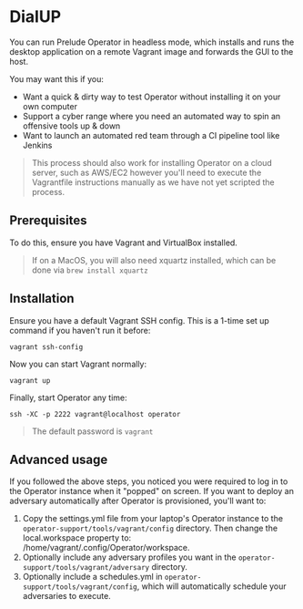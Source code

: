 # DialUP

You can run Prelude Operator in headless mode, which installs and runs the desktop application on a remote Vagrant image and forwards the GUI to the host. 

You may want this if you:

- Want a quick & dirty way to test Operator without installing it on your own computer
- Support a cyber range where you need an automated way to spin an offensive tools up & down
- Want to launch an automated red team through a CI pipeline tool like Jenkins

> This process should also work for installing Operator on a cloud server, such as AWS/EC2 however you'll need to execute the Vagrantfile instructions manually as we have not yet scripted the process.

## Prerequisites

To do this, ensure you have Vagrant and VirtualBox installed. 

> If on a MacOS, you will also need xquartz installed, which can be done via ```brew install xquartz```

## Installation 

Ensure you have a default Vagrant SSH config. This is a 1-time set up command if you haven't run it before:
```
vagrant ssh-config
```
Now you can start Vagrant normally:
```
vagrant up
```
Finally, start Operator any time:
```
ssh -XC -p 2222 vagrant@localhost operator
```
> The default password is ```vagrant```

## Advanced usage

If you followed the above steps, you noticed you were required to log in to the Operator instance when it "popped" on screen. If you want to deploy an adversary automatically after Operator is provisioned, you'll want to:

1. Copy the settings.yml file from your laptop's Operator instance to the ```operator-support/tools/vagrant/config``` directory. Then change the local.workspace property to: /home/vagrant/.config/Operator/workspace. 
2. Optionally include any adversary profiles you want in the ```operator-support/tools/vagrant/adversary``` directory.
3. Optionally include a schedules.yml in ```operator-support/tools/vagrant/config```, which will automatically schedule your adversaries to execute.
